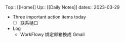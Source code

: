 Top:: [[Home]]
Up:: [[Daily Notes]]
dates:: 2023-03-29

- Three important action items today
	- [ ] 联系樋口
- Log
	- WorkFlowy 绑定邮箱换成 Gmail